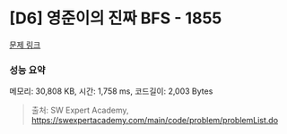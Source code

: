 # [D6] 영준이의 진짜 BFS - 1855 

[문제 링크](https://swexpertacademy.com/main/code/problem/problemDetail.do?contestProbId=AV5LnipaDvwDFAXc) 

### 성능 요약

메모리: 30,808 KB, 시간: 1,758 ms, 코드길이: 2,003 Bytes



> 출처: SW Expert Academy, https://swexpertacademy.com/main/code/problem/problemList.do